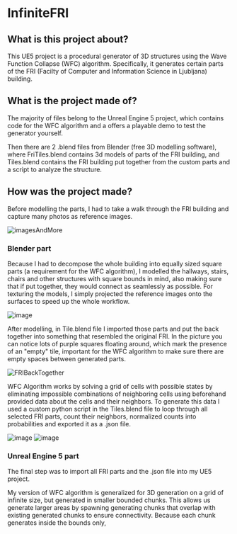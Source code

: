 # InfiniteFRI #
## What is this project about? ##
This UE5 project is a procedural generator of 3D structures using the Wave Function Collapse (WFC) algorithm. Specifically, it generates certain parts of the FRI (Facilty of Computer and Information Science in Ljubljana) building.

## What is the project made of? ##
The majority of files belong to the Unreal Engine 5 project, which contains code for the WFC algorithm and a offers a playable demo to test the generator yourself.

Then there are 2 .blend files from Blender (free 3D modelling software), where FriTiles.blend contains 3d models of parts of the FRI building, and Tiles.blend contains the FRI building put together from the custom parts and a script to analyze the structure.

## How was the project made? ##
Before modelling the parts, I had to take a walk through the FRI building and capture many photos as reference images.

![imagesAndMore](https://github.com/AlenLeban/InfiniteFRI/assets/99842431/377a1436-0094-4b69-87be-437233e9311f)

### Blender part ###

Because I had to decompose the whole building into equally sized square parts (a requirement for the WFC algorithm), I modelled the hallways, stairs, chairs and other structures with square bounds in mind, also making sure that if put together, 
they would connect as seamlessly as possible. For texturing the models, I simply projected the reference images onto the surfaces to speed up the whole workflow.

![image](https://github.com/AlenLeban/InfiniteFRI/assets/99842431/d1ce29db-c0a8-4fd9-9223-4ded6a5af28f)

After modelling, in Tile.blend file I imported those parts and put the back together into something that resembled the original FRI. In the picture you can notice lots of purple squares floating around, which mark the presence of an "empty" tile, important for 
the WFC algorithm to make sure there are empty spaces between generated parts.

![FRIBackTogether](https://github.com/AlenLeban/InfiniteFRI/assets/99842431/d9d17e49-83a8-4aa7-b36a-fe658854bfad)

WFC Algorithm works by solving a grid of cells with possible states by eliminating impossible combinations of neighboring cells using beforehand provided data about the cells and their neighbors. To generate this data I used a custom python script in the Tiles.blend file
to loop through all selected FRI parts, count their neighbors, normalized counts into probabilities and exported it as a .json file. 

![image](https://github.com/AlenLeban/InfiniteFRI/assets/99842431/033cc9c3-362f-4c07-9886-dc821fa47368)
![image](https://github.com/AlenLeban/InfiniteFRI/assets/99842431/25143ec0-1caf-456f-9b10-35282fbda672)

### Unreal Engine 5 part ###

The final step was to import all FRI parts and the .json file into my UE5 project.

My version of WFC algorithm is generalized for 3D generation on a grid of infinite size, but generated in smaller bounded chunks. This allows us generate larger areas by spawning generating chunks that overlap with existing generated chunks to ensure connectivity.
Because each chunk generates inside the bounds only, 






